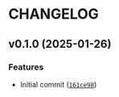 # CHANGELOG


## v0.1.0 (2025-01-26)

### Features

- Initial commit
  ([`161ce98`](https://github.com/beatreichenbach/qt-logging/commit/161ce98fbf376307b2ab444ef01590b223e5bc94))
